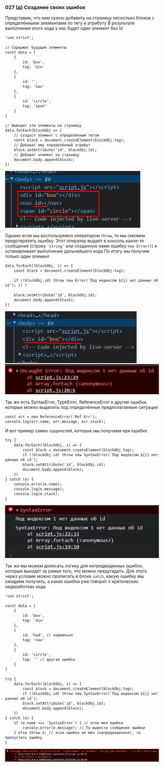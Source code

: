 ### **027 (д) Создание своих ошибок**

Представим, что нам нужно добавить на страницу несколько блоков с определёнными элементами по тегу и атрибуту
В результате выполнения этого кода у нас будет один элемент без id

```JS
'use strict';

// Содержит будущие элементы
const data = [
    {
        id: 'box',
        tag: 'div'
    },
    {
        id: '',
        tag: 'nav'
    },
    {
        id: 'circle',
        tag: 'span'
    }
]

// Выводит эти элементы на страницу
data.forEach(blockObj => {
	// Создаст элемент с определённым тегом
    const block = document.createElement(blockObj.tag);
    // Добавит ему определённый атрибут
    block.setAttribute('id', blockObj.id);
    // Добавит элемент на страницу
    document.body.append(block);
})
```
![](_png/Pasted%20image%2020220928185834.png)

Однако если мы воспользуемся оператором `throw`, то мы сможем предотвратить ошибку. Этот оператор выдаёт в консоль какое-то сообщение (строку `'string'` или созданную нами ошибку `new Error()`) и останавливает выполнение дальнейшего кода
По итогу мы получим только один элемент

```JS
data.forEach((blockObj, i) => {
    const block = document.createElement(blockObj.tag);

    if (!blockObj.id) throw new Error(`Под индексом ${i} нет данных об id`); // !

    block.setAttribute('id', blockObj.id);
    document.body.append(block);
})
```
![](_png/Pasted%20image%2020220928185636.png)
![](_png/Pasted%20image%2020220928190905.png)

Так же есть SyntaxError, TypeError, ReferenceError и другие ошибки, которые можно выделить под определённые предполагаемые ситуации
```JS
const err = new ReferenceError('Ref Err');
console.log(err.name, err.message, err.stack);
```

И вот пример самих сущностей, которые мы получаем при ошибке

```JS
try {
    data.forEach((blockObj, i) => {
        const block = document.createElement(blockObj.tag);
        if (!blockObj.id) throw new SyntaxError(`Под индексом ${i} нет данных об id`);
        block.setAttribute('id', blockObj.id);
        document.body.append(block);
    })
} catch (e) {
    console.error(e.name);
    console.log(e.message);
    console.log(e.stack);
}
```
![](_png/Pasted%20image%2020220928192423.png)

Так же мы можем дописать логику для непредвиденных ошибок, которые выходят за рамки того, что можно предугадать. Для этого через условие можно прописать в блоке `catch`, какую ошибку мы ожидаем получить, а какая ошибка уже говорит о критических недоработках кода

```JS
'use strict';

const data = [
    {
        id: 'box',
        tag: 'div'
    },
    {
        id: 'had', // нормально
        tag: 'nav'
    },
    {
        id: 'circle',
        tag: '' // другая ошибка
    }
]

try {
    data.forEach((blockObj, i) => {
        const block = document.createElement(blockObj.tag);
        if (!blockObj.id) throw new SyntaxError(`Под индексом ${i} нет данных об id`);
        block.setAttribute('id', blockObj.id);
        document.body.append(block);
    })
} catch (e) {
    if (e.name === 'SyntaxError') { // если моя ошибка
        console.error(e.message); // То вывести сообщение ошибки
    } else throw e; // если ошибка не моя (непредвиденная), то пропустить ошибку
}
```
![](_png/Pasted%20image%2020220928192748.png)